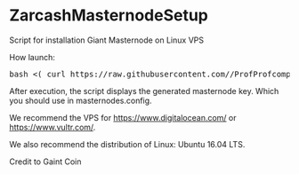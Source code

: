 # ZarcashMasternodeSetup
Script for installation Giant Masternode on Linux VPS

How launch:

<pre>
bash <( curl https://raw.githubusercontent.com//ProfProfcompile/ZarcashMasternodeSetup/master/ZarcashMasternodeSetup.sh )
</pre> 

After execution, the script displays the generated masternode key. Which you should use in masternodes.config.

We recommend the VPS for https://www.digitalocean.com/ or https://www.vultr.com/.

We also recommend the distribution of Linux: Ubuntu 16.04 LTS. 


Credit to Gaint Coin
